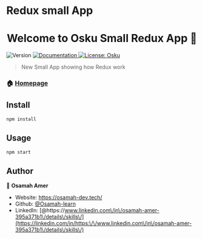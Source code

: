 # Redux small App

<h1 align="center">Welcome to Osku Small Redux App 👋</h1>
<p>
  <img alt="Version" src="https://img.shields.io/badge/version-0.1.0-blue.svg?cacheSeconds=2592000" />
  <a href="https://github.com/reduxjs" target="_blank">
    <img alt="Documentation" src="https://img.shields.io/badge/documentation-yes-brightgreen.svg" />
  </a>
  <a href="#" target="_blank">
    <img alt="License: Osku" src="https://img.shields.io/badge/License-Osku-yellow.svg" />
  </a>
</p>

> New Small App showing how Redux work

### 🏠 [Homepage](https://github.com/Osamah-learn/ReduxApp)

## Install

```sh
npm install
```

## Usage

```sh
npm start
```

## Author

👤 **Osamah Amer**

* Website: https://osamah-dev.tech/
* Github: [@Osamah-learn](https://github.com/Osamah-learn)
* LinkedIn: [@https:\/\/www.linkedin.com\/in\/osamah-amer-395a371b1\/details\/skills\/](https://linkedin.com/in/https:\/\/www.linkedin.com\/in\/osamah-amer-395a371b1\/details\/skills\/)

